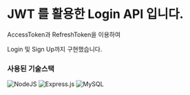 # JWT 를 활용한 Login API 입니다.

AccessToken과 RefreshToken을 이용하여

Login 및 Sign Up까지 구현했습니다.

### 사용된 기술스택
![NodeJS](https://img.shields.io/badge/node.js-6DA55F?style=for-the-badge&logo=node.js&logoColor=white)
![Express.js](https://img.shields.io/badge/express.js-%23404d59.svg?style=for-the-badge&logo=express&logoColor=%2361DAFB)
![MySQL](https://img.shields.io/badge/mysql-4479A1?style=for-the-badge&logo=mysql&logoColor=white)

